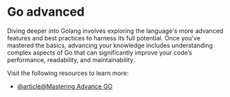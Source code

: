 # Go advanced

Diving deeper into Golang involves exploring the language's more advanced features and best practices to harness its full potential. Once you’ve mastered the basics, advancing your knowledge includes understanding complex aspects of Go that can significantly improve your code’s performance, readability, and maintainability.

Visit the following resources to learn more:

- [@article@Mastering Advance GO](https://www.reddit.com/r/golang/comments/m57vwe/advanced_go_techniques_you_think_everyone_should/)
